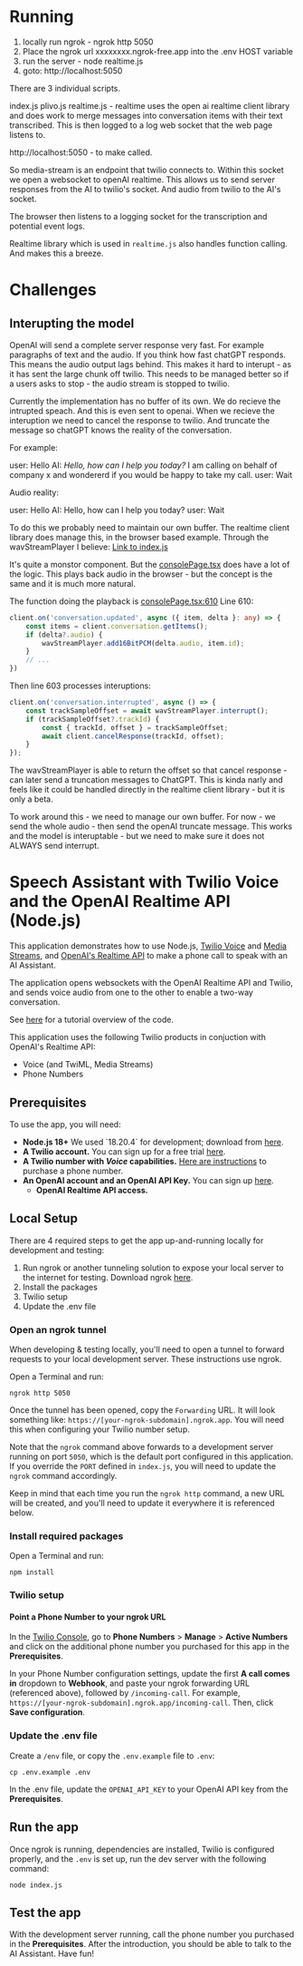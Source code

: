# Running

1. locally run ngrok - ngrok http 5050
2. Place the ngrok url xxxxxxxx.ngrok-free.app into the .env HOST variable
3. run the server - node realtime.js
4. goto: http://localhost:5050

There are 3 individual scripts.

index.js 
plivo.js
realtime.js - realtime uses the open ai realtime client library and does work to merge messages into conversation items with their text transcribed.  This is then logged to a log web socket that the web page listens to.



http://localhost:5050 - to make called.

So media-stream is an endpoint that twilio connects to.
Within this socket we open a websocket to openAI realtime.  This allows us to send server responses from the AI to twilio's socket.
And audio from twilio to the AI's socket.

The browser then listens to a logging socket for the transcription and potential event logs.

Realtime library which is used in `realtime.js` also handles function calling.  And makes this a breeze.

# Challenges

## Interupting the model
OpenAI will send a complete server response very fast.  For example paragraphs of text and the audio.
If you think how fast chatGPT responds.  This means the audio output lags behind.
This makes it hard to interupt - as it has sent the large chunk off twilio.
This needs to be managed better so if a users asks to stop - the audio stream is stopped to twilio.

Currently the implementation has no buffer of its own.  We do recieve the intrupted speach.
And this is even sent to openai.  When we recieve the interuption we need to cancel the response to twilio.
And truncate the message so chatGPT knows the reality of the conversation.

For example:

user: Hello
AI: *Hello, how can I help you today?* I am calling on behalf of company x and wondererd if you would be happy to take my call.
user: Wait

Audio reality:

user: Hello
AI: Hello, how can I help you today?
user: Wait

To do this we probably need to maintain our own buffer.  The realtime client library does manage this, in the browser based example. Through the wavStreamPlayer I believe: [Link to index.js](../openai-realtime-console/src/lib/wavtools/lib/wav_stream_player.js)

It's quite a monstor component.
But the [consolePage.tsx](../openai-realtime-console/src/pages/ConsolePage.tsx) does have a lot of the logic.
This plays back audio in the browser - but the concept is the same and it is much more natural.

The function doing the playback is [consolePage.tsx:610](../openai-realtime-console/src/pages/ConsolePage.tsx)
Line 610:

```typescript
client.on('conversation.updated', async ({ item, delta }: any) => {
	const items = client.conversation.getItems();
	if (delta?.audio) {
		wavStreamPlayer.add16BitPCM(delta.audio, item.id);
	}
	// ...
})
```

Then line 603 processes interuptions:

```typescript
client.on('conversation.interrupted', async () => {
	const trackSampleOffset = await wavStreamPlayer.interrupt();
	if (trackSampleOffset?.trackId) {
		const { trackId, offset } = trackSampleOffset;
		await client.cancelResponse(trackId, offset);
	}
});
```

The wavStreamPlayer is able to return the offset so that cancel response - can later send a truncation messages to ChatGPT.
This is kinda narly and feels like it could be handled directly in the realtime client library - but it is only a beta.

To work around this - we need to manage our own buffer.
For now - we send the whole audio - then send the openAI truncate message.
This works and the model is interuptable - but we need to make sure it does not ALWAYS send interrupt.



#  Speech Assistant with Twilio Voice and the OpenAI Realtime API (Node.js)

This application demonstrates how to use Node.js, [Twilio Voice](https://www.twilio.com/docs/voice) and [Media Streams](https://www.twilio.com/docs/voice/media-streams), and [OpenAI's Realtime API](https://platform.openai.com/docs/) to make a phone call to speak with an AI Assistant. 

The application opens websockets with the OpenAI Realtime API and Twilio, and sends voice audio from one to the other to enable a two-way conversation.

See [here](https://www.twilio.com/en-us/voice-ai-assistant-openai-realtime-api-node) for a tutorial overview of the code.

This application uses the following Twilio products in conjuction with OpenAI's Realtime API:
- Voice (and TwiML, Media Streams)
- Phone Numbers

## Prerequisites

To use the app, you will  need:

- **Node.js 18+** We used \`18.20.4\` for development; download from [here](https://nodejs.org/).
- **A Twilio account.** You can sign up for a free trial [here](https://www.twilio.com/try-twilio).
- **A Twilio number with _Voice_ capabilities.** [Here are instructions](https://help.twilio.com/articles/223135247-How-to-Search-for-and-Buy-a-Twilio-Phone-Number-from-Console) to purchase a phone number.
- **An OpenAI account and an OpenAI API Key.** You can sign up [here](https://platform.openai.com/).
  - **OpenAI Realtime API access.**

## Local Setup

There are 4 required steps to get the app up-and-running locally for development and testing:
1. Run ngrok or another tunneling solution to expose your local server to the internet for testing. Download ngrok [here](https://ngrok.com/).
2. Install the packages
3. Twilio setup
4. Update the .env file

### Open an ngrok tunnel
When developing & testing locally, you'll need to open a tunnel to forward requests to your local development server. These instructions use ngrok.

Open a Terminal and run:
```
ngrok http 5050
```
Once the tunnel has been opened, copy the `Forwarding` URL. It will look something like: `https://[your-ngrok-subdomain].ngrok.app`. You will
need this when configuring your Twilio number setup.

Note that the `ngrok` command above forwards to a development server running on port `5050`, which is the default port configured in this application. If
you override the `PORT` defined in `index.js`, you will need to update the `ngrok` command accordingly.

Keep in mind that each time you run the `ngrok http` command, a new URL will be created, and you'll need to update it everywhere it is referenced below.

### Install required packages

Open a Terminal and run:
```
npm install
```

### Twilio setup

#### Point a Phone Number to your ngrok URL
In the [Twilio Console](https://console.twilio.com/), go to **Phone Numbers** > **Manage** > **Active Numbers** and click on the additional phone number you purchased for this app in the **Prerequisites**.

In your Phone Number configuration settings, update the first **A call comes in** dropdown to **Webhook**, and paste your ngrok forwarding URL (referenced above), followed by `/incoming-call`. For example, `https://[your-ngrok-subdomain].ngrok.app/incoming-call`. Then, click **Save configuration**.

### Update the .env file

Create a `/env` file, or copy the `.env.example` file to `.env`:

```
cp .env.example .env
```

In the .env file, update the `OPENAI_API_KEY` to your OpenAI API key from the **Prerequisites**.

## Run the app
Once ngrok is running, dependencies are installed, Twilio is configured properly, and the `.env` is set up, run the dev server with the following command:
```
node index.js
```
## Test the app
With the development server running, call the phone number you purchased in the **Prerequisites**. After the introduction, you should be able to talk to the AI Assistant. Have fun!
